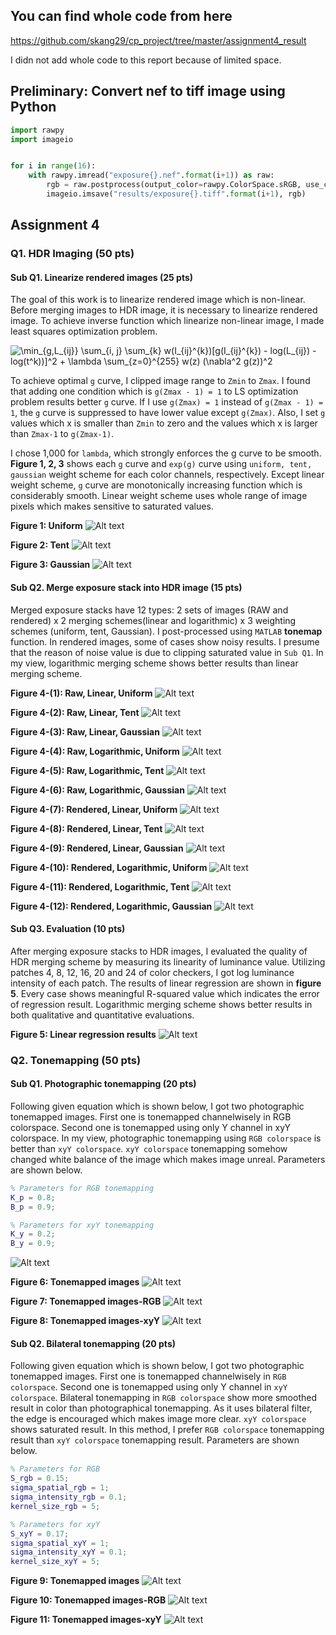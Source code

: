 ## You can find whole code from here

https://github.com/skang29/cp_project/tree/master/assignment4_result

I didn not add whole code to this report because of limited space.


## Preliminary: Convert nef to tiff image using Python
```Python
import rawpy
import imageio


for i in range(16):
    with rawpy.imread("exposure{}.nef".format(i+1)) as raw:
        rgb = raw.postprocess(output_color=rawpy.ColorSpace.sRGB, use_camera_wb=True, output_bps=16, demosaic_algorithm=rawpy.DemosaicAlgorithm.LINEAR, no_auto_bright=True)
        imageio.imsave("results/exposure{}.tiff".format(i+1), rgb)
```


## Assignment 4
### Q1. HDR Imaging (50 pts)
#### Sub Q1. Linearize rendered images (25 pts)

  The goal of this work is to linearize rendered image which is non-linear. Before merging images to HDR image, it is necessary to linearize rendered image. To achieve inverse function which linearize non-linear image, I made least squares optimization problem.

<img src="https://latex.codecogs.com/gif.latex?\min_{g,L_{ij}}&space;\sum_{i,&space;j}&space;\sum_{k}&space;w(I_{ij}^{k})[g(I_{ij}^{k})&space;-&space;log(L_{ij})&space;-&space;log(t^k))]^2&space;&plus;&space;\lambda&space;\sum_{z=0}^{255}&space;w(z)&space;(\nabla^2&space;g(z))^2" title="\min_{g,L_{ij}} \sum_{i, j} \sum_{k} w(I_{ij}^{k})[g(I_{ij}^{k}) - log(L_{ij}) - log(t^k))]^2 + \lambda \sum_{z=0}^{255} w(z) (\nabla^2 g(z))^2" />

  To achieve optimal `g` curve, I clipped image range to `Zmin` to `Zmax`. I found that adding one condition which is `g(Zmax - 1) = 1` to LS optimization problem results better `g` curve. If I use `g(Zmax) = 1` instead of  `g(Zmax - 1) = 1`, the `g` curve is suppressed to have lower value except `g(Zmax)`. Also, I set `g` values which x is smaller than `Zmin` to zero and the values which x is larger than `Zmax-1` to `g(Zmax-1)`. 

  I chose 1,000 for `lambda`, which strongly enforces the g curve to be smooth. **Figure 1, 2, 3** shows each `g` curve and `exp(g)` curve using `uniform, tent, gaussian` weight scheme for each color channels, respectively. Except linear weight scheme, `g` curve are monotonically increasing function which is considerably smooth. Linear weight scheme uses whole range of image pixels which makes sensitive to saturated values.

**Figure 1: Uniform**
![Alt text](/assignment4_result/results/Q1_Linearization/uniform.png)


**Figure 2: Tent**
![Alt text](/assignment4_result/results/Q1_Linearization/tent.png)


**Figure 3: Gaussian**
![Alt text](/assignment4_result/results/Q1_Linearization/gaussian.png)



#### Sub Q2. Merge exposure stack into HDR image (15 pts)
Merged exposure stacks have 12 types: 2 sets of images (RAW and rendered) x 2 merging schemes(linear and logarithmic) x 3 weighting schemes (uniform, tent, Gaussian). I post-processed using `MATLAB` **tonemap** function. In rendered images, some of cases show noisy results. I presume that the reason of noise value is due to clipping saturated value in `Sub Q1`. In my view, logarithmic merging scheme shows better results than linear merging scheme.

**Figure 4-(1): Raw, Linear, Uniform**
![Alt text](/assignment4_result/results/Q2_HDR/tonemapped_matlab/uniform_raw_linear.jpg)




**Figure 4-(2): Raw, Linear, Tent**
![Alt text](/assignment4_result/results/Q2_HDR/tonemapped_matlab/tent_raw_linear.jpg)




**Figure 4-(3): Raw, Linear, Gaussian**
![Alt text](/assignment4_result/results/Q2_HDR/tonemapped_matlab/gaussian_raw_linear.jpg)




**Figure 4-(4): Raw, Logarithmic, Uniform**
![Alt text](/assignment4_result/results/Q2_HDR/tonemapped_matlab/uniform_raw_logarithmic.jpg)




**Figure 4-(5): Raw, Logarithmic, Tent**
![Alt text](/assignment4_result/results/Q2_HDR/tonemapped_matlab/tent_raw_logarithmic.jpg)




**Figure 4-(6): Raw, Logarithmic, Gaussian**
![Alt text](/assignment4_result/results/Q2_HDR/tonemapped_matlab/gaussian_raw_logarithmic.jpg)




**Figure 4-(7): Rendered, Linear, Uniform**
![Alt text](/assignment4_result/results/Q2_HDR/tonemapped_matlab/uniform_rendered_linear.jpg)




**Figure 4-(8): Rendered, Linear, Tent**
![Alt text](/assignment4_result/results/Q2_HDR/tonemapped_matlab/tent_rendered_linear.jpg)




**Figure 4-(9): Rendered, Linear, Gaussian**
![Alt text](/assignment4_result/results/Q2_HDR/tonemapped_matlab/gaussian_rendered_linear.jpg)




**Figure 4-(10): Rendered, Logarithmic, Uniform**
![Alt text](/assignment4_result/results/Q2_HDR/tonemapped_matlab/uniform_rendered_logarithmic.jpg)




**Figure 4-(11): Rendered, Logarithmic, Tent**
![Alt text](/assignment4_result/results/Q2_HDR/tonemapped_matlab/tent_rendered_logarithmic.jpg)




**Figure 4-(12): Rendered, Logarithmic, Gaussian**
![Alt text](/assignment4_result/results/Q2_HDR/tonemapped_matlab/gaussian_rendered_logarithmic.jpg)



#### Sub Q3. Evaluation (10 pts)
After merging exposure stacks to HDR images, I evaluated the quality of HDR merging scheme by measuring its linearity of luminance value. Utilizing patches 4, 8, 12, 16, 20 and 24 of color checkers, I got log luminance intensity of each patch. The results of linear regression are shown in **figure 5**. Every case shows meaningful R-squared value which indicates the error of regression result. Logarithmic merging scheme shows better results in both qualitative and quantitative evaluations.


**Figure 5: Linear regression results**
![Alt text](/assignment4_result/results/Q2_HDR/linear_regression.png)




### Q2. Tonemapping (50 pts)
#### Sub Q1. Photographic tonemapping (20 pts)
  Following given equation which is shown below, I got two photographic tonemapped images. First one is tonemapped channelwisely in RGB colorspace. Second one is tonemapped using only Y channel in xyY colorspace. In my view, photographic tonemapping using `RGB colorspace` is better than `xyY colorspace`. `xyY colorspace` tonemapping somehow changed white balance of the image which makes image unreal. Parameters are shown below.
```MATLAB
% Parameters for RGB tonemapping
K_p = 0.8;
B_p = 0.9;

% Parameters for xyY tonemapping
K_y = 0.2;
B_y = 0.9;
```
  
  
![Alt text](/assignment4_result/results/Q3_tonemap/formula.png)

**Figure 6: Tonemapped images**
![Alt text](/assignment4_result/results/Q3_tonemap/figure.png)


**Figure 7: Tonemapped images-RGB**
![Alt text](/assignment4_result/results/Q3_tonemap/photo_rgb.png)


**Figure 8: Tonemapped images-xyY**
![Alt text](/assignment4_result/results/Q3_tonemap/photo_xyY.png)



#### Sub Q2. Bilateral tonemapping (20 pts)
  Following given equation which is shown below, I got two photographic tonemapped images. First one is tonemapped channelwisely in `RGB colorspace`. Second one is tonemapped using only Y channel in `xyY colorspace`. Bilateral tonemapping in `RGB colorspace` show more smoothed result in color than photographical tonemapping. As it uses bilateral filter, the edge is encouraged which makes image more clear. `xyY colorspace` shows saturated result. In this method, I prefer `RGB colorspace` tonemapping result than `xyY colorspace` tonemapping result. Parameters are shown below.
  ``` MATLAB
% Parameters for RGB
S_rgb = 0.15;
sigma_spatial_rgb = 1;
sigma_intensity_rgb = 0.1;
kernel_size_rgb = 5;

% Parameters for xyY
S_xyY = 0.17;
sigma_spatial_xyY = 1;
sigma_intensity_xyY = 0.1;
kernel_size_xyY = 5;
```

**Figure 9: Tonemapped images**
![Alt text](/assignment4_result/results/Q3_tonemap/figure_bilateral.png)


**Figure 10: Tonemapped images-RGB**
![Alt text](/assignment4_result/results/Q3_tonemap/bilateral_rgb.png)


**Figure 11: Tonemapped images-xyY**
![Alt text](/assignment4_result/results/Q3_tonemap/bilateral_xyY.png)
